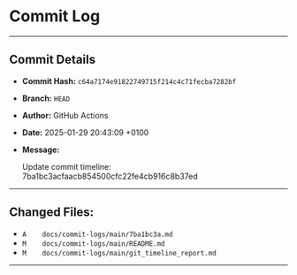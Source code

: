 # Commit Log

---

## Commit Details

- **Commit Hash:**   `c64a7174e91822749715f214c4c71fecba7282bf`
- **Branch:**        `HEAD`
- **Author:**        GitHub Actions
- **Date:**          2025-01-29 20:43:09 +0100
- **Message:**

  Update commit timeline: 7ba1bc3acfaacb854500cfc22fe4cb916c8b37ed

---

## Changed Files:

- `A	docs/commit-logs/main/7ba1bc3a.md`
- `M	docs/commit-logs/main/README.md`
- `M	docs/commit-logs/main/git_timeline_report.md`

---
